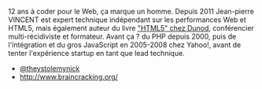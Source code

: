 12 ans à coder pour le Web, ça marque un homme. Depuis 2011 Jean-pierre VINCENT est expert technique indépendant sur les performances Web et HTML5, mais également auteur du livre ["HTML5" chez Dunod](http://www.amazon.fr/gp/product/B005OQBFAO/ref=as_li_ss_tl?ie=UTF8&tag=letraide13h3-21&linkCode=as2&camp=1642&creative=19458&creativeASIN=B005OQBFAO), conférencier multi-récidiviste et formateur. Avant ça ? du PHP depuis 2000, puis de l'intégration et du gros JavaScript en 2005-2008 chez Yahoo!, avant de tenter l'expérience startup en tant que lead technique.

- [@theystolemynick](https://twitter.com/theystolemynick)
- <http://www.braincracking.org/>

